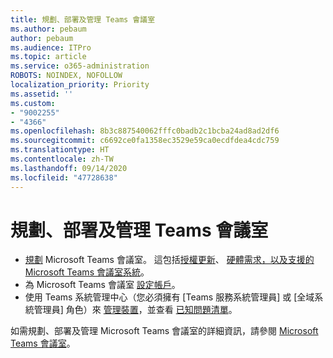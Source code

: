 ```yaml
---
title: 規劃、部署及管理 Teams 會議室
ms.author: pebaum
author: pebaum
ms.audience: ITPro
ms.topic: article
ms.service: o365-administration
ROBOTS: NOINDEX, NOFOLLOW
localization_priority: Priority
ms.assetid: ''
ms.custom:
- "9002255"
- "4366"
ms.openlocfilehash: 8b3c887540062fffc0badb2c1bcba24ad8ad2df6
ms.sourcegitcommit: c6692ce0fa1358ec3529e59ca0ecdfdea4cdc759
ms.translationtype: HT
ms.contentlocale: zh-TW
ms.lasthandoff: 09/14/2020
ms.locfileid: "47728638"
---
```

# <a name="plan-deploy-and-manage-teams-rooms"></a>規劃、部署及管理 Teams 會議室

- [規劃](https://docs.microsoft.com/microsoftteams/rooms/rooms-plan) Microsoft Teams 會議室。 這包括[授權更新](https://docs.microsoft.com/microsoftteams/rooms/rooms-licensing)、 [硬體需求，以及支援的 Microsoft Teams 會議室系統](https://docs.microsoft.com/microsoftteams/rooms/requirements#hardware-requirements)。
- 為 Microsoft Teams 會議室 [設定帳戶](https://docs.microsoft.com/microsoftteams/rooms/rooms-configure-accounts)。
- 使用 Teams 系統管理中心（您必須擁有 [Teams 服務系統管理員] 或 [全域系統管理員] 角色）來 [管理裝置](https://docs.microsoft.com/microsoftteams/rooms/rooms-manage)，並查看 [已知問題清單](https://docs.microsoft.com/microsoftteams/rooms/known-issues)。

如需規劃、部署及管理 Microsoft Teams 會議室的詳細資訊，請參閱 [Microsoft Teams 會議室](https://docs.microsoft.com/microsoftteams/rooms/)。
